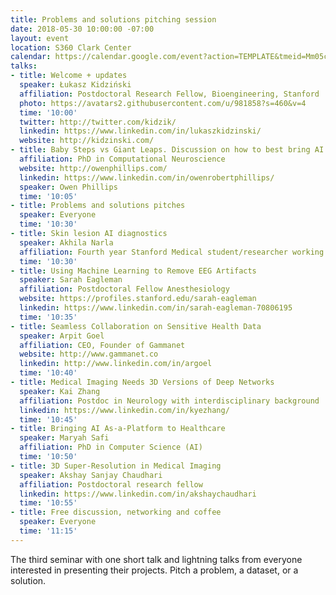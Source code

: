 ```yaml
---
title: Problems and solutions pitching session
date: 2018-05-30 10:00:00 -07:00
layout: event
location: S360 Clark Center
calendar: https://calendar.google.com/event?action=TEMPLATE&tmeid=Mm05cXB2YXNvczNpbGh2azZzNTRiZHQ1MnUgZHppa2kuZHppdXJrYWN6QG0&tmsrc=dziki.dziurkacz%40gmail.com
talks:
- title: Welcome + updates
  speaker: Łukasz Kidziński
  affiliation: Postdoctoral Research Fellow, Bioengineering, Stanford
  photo: https://avatars2.githubusercontent.com/u/981858?s=460&v=4
  time: '10:00'
  twitter: http://twitter.com/kidzik/
  linkedin: https://www.linkedin.com/in/lukaszkidzinski/
  website: http://kidzinski.com/
- title: Baby Steps vs Giant Leaps. Discussion on how to best bring AI into the clinic
  affiliation: PhD in Computational Neuroscience
  website: http://owenphillips.com/
  linkedin: https://www.linkedin.com/in/owenrobertphillips/
  speaker: Owen Phillips
  time: '10:05'
- title: Problems and solutions pitches
  speaker: Everyone
  time: '10:30'
- title: Skin lesion AI diagnostics
  speaker: Akhila Narla
  affiliation: Fourth year Stanford Medical student/researcher working on AI projects
  time: '10:30'
- title: Using Machine Learning to Remove EEG Artifacts
  speaker: Sarah Eagleman
  affiliation: Postdoctoral Fellow Anesthesiology
  website: https://profiles.stanford.edu/sarah-eagleman
  linkedin: https://www.linkedin.com/in/sarah-eagleman-70806195
  time: '10:35'
- title: Seamless Collaboration on Sensitive Health Data
  speaker: Arpit Goel
  affiliation: CEO, Founder of Gammanet
  website: http://www.gammanet.co
  linkedin: http://www.linkedin.com/in/argoel
  time: '10:40'
- title: Medical Imaging Needs 3D Versions of Deep Networks
  speaker: Kai Zhang
  affiliation: Postdoc in Neurology with interdisciplinary background
  linkedin: https://www.linkedin.com/in/kyezhang/
  time: '10:45'
- title: Bringing AI As-a-Platform to Healthcare
  speaker: Maryah Safi
  affiliation: PhD in Computer Science (AI)
  time: '10:50'
- title: 3D Super-Resolution in Medical Imaging
  speaker: Akshay Sanjay Chaudhari
  affiliation: Postdoctoral research fellow
  linkedin: https://www.linkedin.com/in/akshaychaudhari
  time: '10:55'
- title: Free discussion, networking and coffee
  speaker: Everyone
  time: '11:15'
---
```


The third seminar with one short talk and lightning talks from everyone interested in presenting their projects. Pitch a problem, a dataset, or a solution.
